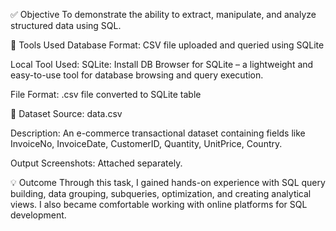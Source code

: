 ✅ Objective
To demonstrate the ability to extract, manipulate, and analyze structured data using SQL.

🧰 Tools Used
Database Format: CSV file uploaded and queried using SQLite

Local Tool Used:
SQLite: Install DB Browser for SQLite – a lightweight and easy-to-use tool for database browsing and query execution.

File Format: .csv file converted to SQLite table

📂 Dataset
Source: data.csv

Description: An e-commerce transactional dataset containing fields like InvoiceNo, InvoiceDate, CustomerID, Quantity, UnitPrice, Country.

Output Screenshots: Attached separately.

💡 Outcome
Through this task, I gained hands-on experience with SQL query building, data grouping, subqueries, optimization, and creating analytical views. I also became comfortable working with online platforms for SQL development.


